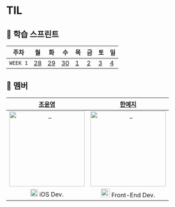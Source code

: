 # TIL

## 📅 학습 스프린트 

| 주차 | 월 | 화 | 수 | 목 | 금 | 토 | 일 |
| -------- | --- | ------------------------------------------------------------------------------------ | ------------------------------------------------------------------------------------ | ------------------------------------------------------------------------------------ | ------------------------------------------------------------------------------------ | ------------------------------------------------------------------------------------ | --- | 
| `WEEK 1` | [28]() | [29]() | [30]()| [1]() | [2]() | [3]() | [4]() | 


## 👭 멤버

|  [조윤영](https://github.com/Choyoonyoung98)  |  [한예지](https://github.com/yeji9175)  |  
| :----------: |  :--------:  | 
| <img src="https://avatars.githubusercontent.com/u/39290117?v=4" width=200px alt="_"/> | <img src="https://avatars.githubusercontent.com/u/39231606?v=4" width=200px alt="_"/> | 
| <img src="https://user-images.githubusercontent.com/39231606/123516779-c9b08180-d6d8-11eb-96be-1c3d9dc3ce9c.png" width=20px alt="_"/> iOS Dev. | <img src="https://y0c.github.io/images/js.png" width=23px> Front-End Dev. | 
